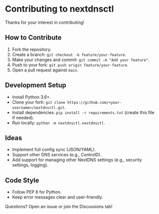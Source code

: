 # Contributing to nextdnsctl

Thanks for your interest in contributing!

## How to Contribute
1. Fork the repository.
2. Create a branch: `git checkout -b feature/your-feature`.
3. Make your changes and commit: `git commit -m "Add your feature"`.
4. Push to your fork: `git push origin feature/your-feature`.
5. Open a pull request against `main`.

## Development Setup
- Install Python 3.6+.
- Clone your fork: `git clone https://github.com/<your-username>/nextdnsctl.git`.
- Install dependencies: `pip install -r requirements.txt` (create this file if needed).
- Run locally: `python -m nextdnsctl.nextdnsctl`.

## Ideas
- Implement full config sync (JSON/YAML).
- Support other DNS services (e.g., ControlD).
- Add support for managing other NextDNS settings (e.g., security settings, logging).

## Code Style
- Follow PEP 8 for Python.
- Keep error messages clear and user-friendly.

Questions? Open an issue or join the Discussions tab!
